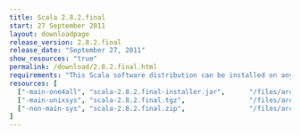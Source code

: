 ```yaml
---
title: Scala 2.8.2.final
start: 27 September 2011
layout: downloadpage
release_version: 2.8.2.final
release_date: "September 27, 2011"
show_resources: "true"
permalink: /download/2.8.2.final.html
requirements: "This Scala software distribution can be installed on any Unix-like or Windows system. It requires the Java runtime version 1.6 or later, which can be downloaded <a href='http://www.java.com/'>here</a>."
resources: [
  ["-main-one4all", "scala-2.8.2.final-installer.jar",      "/files/archive/scala-2.8.2.final-installer.jar",         "All platforms",           "39 MB"],
  ["-main-unixsys", "scala-2.8.2.final.tgz",                "/files/archive/scala-2.8.2.final.tgz",                   "Max OS X, Unix, Cygwin",  "20 MB"],
  ["-non-main-sys", "scala-2.8.2.final.zip",                "/files/archive/scala-2.8.2.final.zip",                   "Windows",                 "20 MB"]
]
---
```




